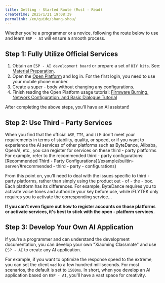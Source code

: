 ```yaml
---
title: Getting - Started Route (Must - Read)
createTime: 2025/1/21 19:08:39
permalink: /en/guide/shang-shou/
---
```



Whether you're a programmer or a novice, following the route below to use and learn `ESP - AI` will ensure a smooth process.

## Step 1: Fully Utilize Official Services
1. Obtain an `ESP - AI development board` or prepare a set of `DIY kits`. See: [Material Preparation](/guide/wuliao/).
2. Open the [Open Platform](https://dev.espai.fun/) and log in. For the first login, you need to use your mobile phone number.
3. Create a super - body without changing any configurations.
4. Finish reading the Open Platform usage tutorial: [Firmware Burning, Network Configuration, and Basic Dialogue Tutorial](https://www.bilibili.com/video/BV12JCYYnECe/?spm_id_from=888.80997.embed_other.whitelist&bvid=BV12JCYYnECe&vd_source=586ecff389bf6c0e20549ca43f99aa5e)

After completing the above steps, you'll have an AI assistant!

## Step 2: Use Third - Party Services
When you find that the official `ASR`, `TTS`, and `LLM` don't meet your requirements in terms of stability, quality, or speed, or if you want to experience the AI services of other platforms such as ByteDance, Alibaba, OpenAI, etc., you can register for services on these third - party platforms.
For example, refer to the recommended third - party configurations: [Recommended Third - Party Configurations](/example/builtin-server/#recommended - third - party - configurations)

From this point on, you'll need to deal with the issues specific to third - party platforms, rather than simply using the product out - of - the - box. Each platform has its differences. For example, ByteDance requires you to activate voice tones and authorize your key before use, while iFLYTEK only requires you to activate the corresponding service...

**If you can't even figure out how to register accounts on those platforms or activate services, it's best to stick with the open - platform services.**

## Step 3: Develop Your Own AI Application
If you're a programmer and can understand the development documentation, you can develop your own "Xiaoming Classmate" and use `ESP - AI` to create any AI application.

For example, if you want to optimize the response speed to the extreme, you can set the client `vad` to a few hundred milliseconds. For most scenarios, the default is set to `1500ms`. In short, when you develop an AI application based on `ESP - AI`, you'll have a vast space for creativity.
